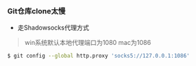 ### Git仓库clone太慢

- 走Shadowsocks代理方式
> win系统默认本地代理端口为1080 mac为1086
```bash
$ git config --global http.proxy 'socks5://127.0.0.1:1086'
```